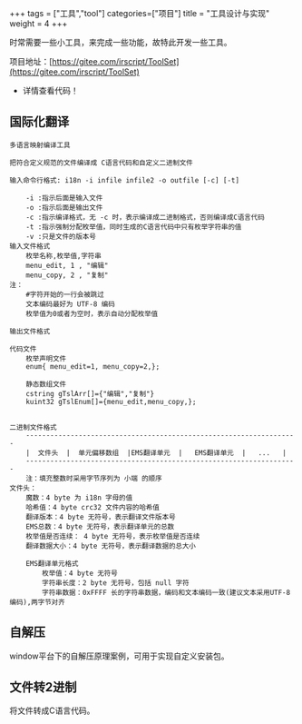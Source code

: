 +++
tags = ["工具","tool"]
categories=["项目"]
title = "工具设计与实现"
weight = 4
+++

时常需要一些小工具，来完成一些功能，故特此开发一些工具。

项目地址：[https://gitee.com/irscript/ToolSet](https://gitee.com/irscript/ToolSet)

- 详情查看代码！

## 国际化翻译

```
多语言映射编译工具

把符合定义规范的文件编译成 C语言代码和自定义二进制文件

输入命令行格式: i18n -i infile infile2 -o outfile [-c] [-t]

    -i :指示后面是输入文件
    -o :指示后面是输出文件
    -c :指示编译格式，无 -c 时，表示编译成二进制格式，否则编译成C语言代码
    -t :指示强制分配枚举值，同时生成的C语言代码中只有枚举字符串的值
    -v :只是文件的版本号
输入文件格式
    枚举名称,枚举值,字符串
    menu_edit, 1 , "编辑"
    menu_copy, 2 , "复制"
注：
    #字符开始的一行会被跳过
    文本编码最好为 UTF-8 编码
    枚举值为0或者为空时，表示自动分配枚举值

输出文件格式

代码文件
    枚举声明文件
    enum{ menu_edit=1, menu_copy=2,};

    静态数组文件
    cstring gTslArr[]={"编辑","复制"}
    kuint32 gTslEnum[]={menu_edit,menu_copy,};


二进制文件格式
    -------------------------------------------------------------------
    |  文件头  |  单元偏移数组  |EMS翻译单元  |   EMS翻译单元  |   ...   |
    -------------------------------------------------------------------
    注：填充整数时采用字节序列为 小端 的顺序
文件头：
    魔数：4 byte 为 i18n 字母的值
    哈希值：4 byte crc32 文件内容的哈希值
    翻译版本：4 byte 无符号，表示翻译文件版本号
    EMS总数：4 byte 无符号，表示翻译单元的总数
    枚举值是否连续： 4 byte 无符号，表示枚举值是否连续
    翻译数据大小：4 byte 无符号，表示翻译数据的总大小
   
    EMS翻译单元格式
        枚举值：4 byte 无符号
        字符串长度：2 byte 无符号，包括 null 字符
        字符串数据：0xFFFF 长的字符串数据，编码和文本编码一致(建议文本采用UTF-8编码),两字节对齐
```

## 自解压

window平台下的自解压原理案例，可用于实现自定义安装包。


## 文件转2进制

将文件转成C语言代码。
